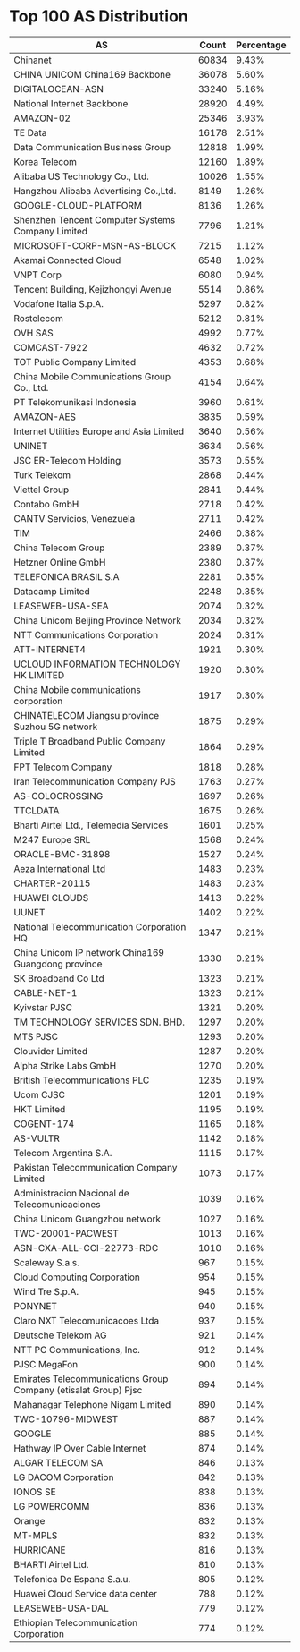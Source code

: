 # Top 100 AS Distribution
| AS | Count | Percentage |
|----|----|----|
| Chinanet | 60834 | 9.43% |
| CHINA UNICOM China169 Backbone | 36078 | 5.60% |
| DIGITALOCEAN-ASN | 33240 | 5.16% |
| National Internet Backbone | 28920 | 4.49% |
| AMAZON-02 | 25346 | 3.93% |
| TE Data | 16178 | 2.51% |
| Data Communication Business Group | 12818 | 1.99% |
| Korea Telecom | 12160 | 1.89% |
| Alibaba US Technology Co., Ltd. | 10026 | 1.55% |
| Hangzhou Alibaba Advertising Co.,Ltd. | 8149 | 1.26% |
| GOOGLE-CLOUD-PLATFORM | 8136 | 1.26% |
| Shenzhen Tencent Computer Systems Company Limited | 7796 | 1.21% |
| MICROSOFT-CORP-MSN-AS-BLOCK | 7215 | 1.12% |
| Akamai Connected Cloud | 6548 | 1.02% |
| VNPT Corp | 6080 | 0.94% |
| Tencent Building, Kejizhongyi Avenue | 5514 | 0.86% |
| Vodafone Italia S.p.A. | 5297 | 0.82% |
| Rostelecom | 5212 | 0.81% |
| OVH SAS | 4992 | 0.77% |
| COMCAST-7922 | 4632 | 0.72% |
| TOT Public Company Limited | 4353 | 0.68% |
| China Mobile Communications Group Co., Ltd. | 4154 | 0.64% |
| PT Telekomunikasi Indonesia | 3960 | 0.61% |
| AMAZON-AES | 3835 | 0.59% |
| Internet Utilities Europe and Asia Limited | 3640 | 0.56% |
| UNINET | 3634 | 0.56% |
| JSC ER-Telecom Holding | 3573 | 0.55% |
| Turk Telekom | 2868 | 0.44% |
| Viettel Group | 2841 | 0.44% |
| Contabo GmbH | 2718 | 0.42% |
| CANTV Servicios, Venezuela | 2711 | 0.42% |
| TIM | 2466 | 0.38% |
| China Telecom Group | 2389 | 0.37% |
| Hetzner Online GmbH | 2380 | 0.37% |
| TELEFONICA BRASIL S.A | 2281 | 0.35% |
| Datacamp Limited | 2248 | 0.35% |
| LEASEWEB-USA-SEA | 2074 | 0.32% |
| China Unicom Beijing Province Network | 2034 | 0.32% |
| NTT Communications Corporation | 2024 | 0.31% |
| ATT-INTERNET4 | 1921 | 0.30% |
| UCLOUD INFORMATION TECHNOLOGY HK LIMITED | 1920 | 0.30% |
| China Mobile communications corporation | 1917 | 0.30% |
| CHINATELECOM Jiangsu province Suzhou 5G network | 1875 | 0.29% |
| Triple T Broadband Public Company Limited | 1864 | 0.29% |
| FPT Telecom Company | 1818 | 0.28% |
| Iran Telecommunication Company PJS | 1763 | 0.27% |
| AS-COLOCROSSING | 1697 | 0.26% |
| TTCLDATA | 1675 | 0.26% |
| Bharti Airtel Ltd., Telemedia Services | 1601 | 0.25% |
| M247 Europe SRL | 1568 | 0.24% |
| ORACLE-BMC-31898 | 1527 | 0.24% |
| Aeza International Ltd | 1483 | 0.23% |
| CHARTER-20115 | 1483 | 0.23% |
| HUAWEI CLOUDS | 1413 | 0.22% |
| UUNET | 1402 | 0.22% |
| National Telecommunication Corporation HQ | 1347 | 0.21% |
| China Unicom IP network China169 Guangdong province | 1330 | 0.21% |
| SK Broadband Co Ltd | 1323 | 0.21% |
| CABLE-NET-1 | 1323 | 0.21% |
| Kyivstar PJSC | 1321 | 0.20% |
| TM TECHNOLOGY SERVICES SDN. BHD. | 1297 | 0.20% |
| MTS PJSC | 1293 | 0.20% |
| Clouvider Limited | 1287 | 0.20% |
| Alpha Strike Labs GmbH | 1270 | 0.20% |
| British Telecommunications PLC | 1235 | 0.19% |
| Ucom CJSC | 1201 | 0.19% |
| HKT Limited | 1195 | 0.19% |
| COGENT-174 | 1165 | 0.18% |
| AS-VULTR | 1142 | 0.18% |
| Telecom Argentina S.A. | 1115 | 0.17% |
| Pakistan Telecommunication Company Limited | 1073 | 0.17% |
| Administracion Nacional de Telecomunicaciones | 1039 | 0.16% |
| China Unicom Guangzhou network | 1027 | 0.16% |
| TWC-20001-PACWEST | 1013 | 0.16% |
| ASN-CXA-ALL-CCI-22773-RDC | 1010 | 0.16% |
| Scaleway S.a.s. | 967 | 0.15% |
| Cloud Computing Corporation | 954 | 0.15% |
| Wind Tre S.p.A. | 945 | 0.15% |
| PONYNET | 940 | 0.15% |
| Claro NXT Telecomunicacoes Ltda | 937 | 0.15% |
| Deutsche Telekom AG | 921 | 0.14% |
| NTT PC Communications, Inc. | 912 | 0.14% |
| PJSC MegaFon | 900 | 0.14% |
| Emirates Telecommunications Group Company (etisalat Group) Pjsc | 894 | 0.14% |
| Mahanagar Telephone Nigam Limited | 890 | 0.14% |
| TWC-10796-MIDWEST | 887 | 0.14% |
| GOOGLE | 885 | 0.14% |
| Hathway IP Over Cable Internet | 874 | 0.14% |
| ALGAR TELECOM SA | 846 | 0.13% |
| LG DACOM Corporation | 842 | 0.13% |
| IONOS SE | 838 | 0.13% |
| LG POWERCOMM | 836 | 0.13% |
| Orange | 832 | 0.13% |
| MT-MPLS | 832 | 0.13% |
| HURRICANE | 816 | 0.13% |
| BHARTI Airtel Ltd. | 810 | 0.13% |
| Telefonica De Espana S.a.u. | 805 | 0.12% |
| Huawei Cloud Service data center | 788 | 0.12% |
| LEASEWEB-USA-DAL | 779 | 0.12% |
| Ethiopian Telecommunication Corporation | 774 | 0.12% |
